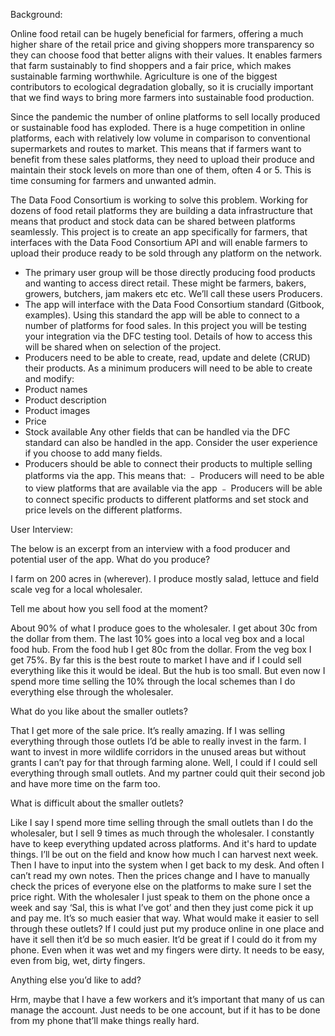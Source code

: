 
Background:

Online food retail can be hugely beneficial for farmers, offering a much higher share of the
retail price and giving shoppers more transparency so they can choose food that better
aligns with their values. It enables farmers that farm sustainably to find shoppers and a fair
price, which makes sustainable farming worthwhile. Agriculture is one of the biggest
contributors to ecological degradation globally, so it is crucially important that we find ways to
bring more farmers into sustainable food production.

Since the pandemic the number of online platforms to sell locally produced or sustainable
food has exploded. There is a huge competition in online platforms, each with relatively low
volume in comparison to conventional supermarkets and routes to market. This means that if
farmers want to benefit from these sales platforms, they need to upload their produce and
maintain their stock levels on more than one of them, often 4 or 5. This is time consuming for
farmers and unwanted admin.

The Data Food Consortium is working to solve this problem. Working for dozens of food
retail platforms they are building a data infrastructure that means that product and stock data
can be shared between platforms seamlessly.
This project is to create an app specifically for farmers, that interfaces with the Data Food
Consortium API and will enable farmers to upload their produce ready to be sold through any
platform on the network.
- The primary user group will be those directly producing food products and wanting to
access direct retail. These might be farmers, bakers, growers, butchers, jam makers etc etc.
We’ll call these users Producers.
- The app will interface with the Data Food Consortium standard (Gitbook, examples). Using
this standard the app will be able to connect to a number of platforms for food sales. In this
project you will be testing your integration via the DFC testing tool. Details of how to access
this will be shared when on selection of the project.
- Producers need to be able to create, read, update and delete (CRUD) their products. As a
minimum producers will need to be able to create and modify:
- Product names
- Product description
- Product images
- Price
- Stock available
Any other fields that can be handled via the DFC standard can also be handled in the app.
Consider the user experience if you choose to add many fields.
- Producers should be able to connect their products to multiple selling platforms via the app.
This means that:
﹣ Producers will need to be able to view platforms that are available via the app
﹣ Producers will be able to connect specific products to different platforms and set
stock and price levels on the different platforms.

User Interview:

The below is an excerpt from an interview with a food producer and potential user of the app.
What do you produce?

I farm on 200 acres in (wherever). I produce mostly salad, lettuce and field scale veg for a
local wholesaler.

Tell me about how you sell food at the moment?

About 90% of what I produce goes to the wholesaler. I get about 30c from the dollar from
them. The last 10% goes into a local veg box and a local food hub. From the food hub I get
80c from the dollar. From the veg box I get 75%. By far this is the best route to market I have
and if I could sell everything like this it would be ideal. But the hub is too small. But even now
I spend more time selling the 10% through the local schemes than I do everything else
through the wholesaler.

What do you like about the smaller outlets?

That I get more of the sale price. It’s really amazing. If I was selling everything through those
outlets I’d be able to really invest in the farm. I want to invest in more wildlife corridors in the
unused areas but without grants I can’t pay for that through farming alone. Well, I could if I
could sell everything through small outlets. And my partner could quit their second job and
have more time on the farm too.

What is difficult about the smaller outlets?

Like I say I spend more time selling through the small outlets than I do the wholesaler, but I
sell 9 times as much through the wholesaler. I constantly have to keep everything updated
across platforms. And it's hard to update things. I’ll be out on the field and know how much I
can harvest next week. Then I have to input into the system when I get back to my desk.
And often I can’t read my own notes. Then the prices change and I have to manually check
the prices of everyone else on the platforms to make sure I set the price right. With the
wholesaler I just speak to them on the phone once a week and say ‘Sal, this is what I’ve got’
and then they just come pick it up and pay me. It’s so much easier that way.
What would make it easier to sell through these outlets?
If I could just put my produce online in one place and have it sell then it’d be so much easier.
It’d be great if I could do it from my phone. Even when it was wet and my fingers were dirty.
It needs to be easy, even from big, wet, dirty fingers.

Anything else you’d like to add?

Hrm, maybe that I have a few workers and it’s important that many of us can manage the
account. Just needs to be one account, but if it has to be done from my phone that’ll make
things really hard.
